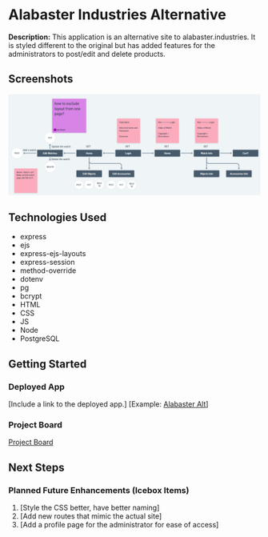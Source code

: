 # Alabaster Industries Alternative

**Description:**
This application is an alternative site to alabaster.industries. It is styled different to the original but has added features for the administrators to post/edit and delete products.

## Screenshots

![Landing Page](my-board.PNG)

## Technologies Used

- express
- ejs
- express-ejs-layouts
- express-session
- method-override
- dotenv
- pg
- bcrypt
- HTML
- CSS
- JS
- Node
- PostgreSQL

## Getting Started

### Deployed App
[Include a link to the deployed app.]
[Example: [Alabaster Alt](https://your-app-url.com)]

### Project Board

[Project Board](https://imgur.com/a/kRkx1BL)

## Next Steps

### Planned Future Enhancements (Icebox Items)

1. [Style the CSS better, have better naming]
2. [Add new routes that mimic the actual site]
3. [Add a profile page for the administrator for ease of access]
